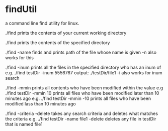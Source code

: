 # findUtil
a command line find utility for linux. 

./find 
  prints the contents of your current working directory

./find <whereToLook>
  prints the contents of the specified directory <whereToLook>
  
./find <whereToLook> -name <name>
  finds and prints path of the file whose name is given
  -n also works for this
  
./find <whereToLook> -inum <inum> 
    prints all the files in the specified directory who has an inum of <inum>
  e.g. ./find testDir -inum 5556767
  output:
    ./testDir/file1
  -i also works for inum search
  
./find <whereToLook> -mmin <min> 
   prints all contents who have been modified within the <min> value
  e.g ./find testDir -mmin 10
      prints all files who have been modified later than 10 minutes ago
  e.g. ./find testDir -mmin -10
      prints all files who have been modified lass than 10 minutes ago
  
 ./find <whereToLook> -criteria <argument> -delete
    takes any search criteria and deletes what matches the criteria
    e.g. ./find testDir -name file1 -delete
        deletes any file in testDir that is named file1

